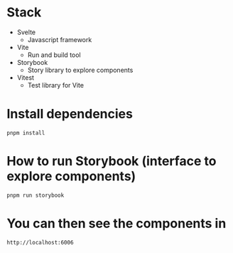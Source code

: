 # Stack

- Svelte
  - Javascript framework
- Vite
  - Run and build tool
- Storybook
  - Story library to explore components
- Vitest
  - Test library for Vite

# Install dependencies

    pnpm install

# How to run Storybook (interface to explore components)

    pnpm run storybook

# You can then see the components in

    http://localhost:6006
